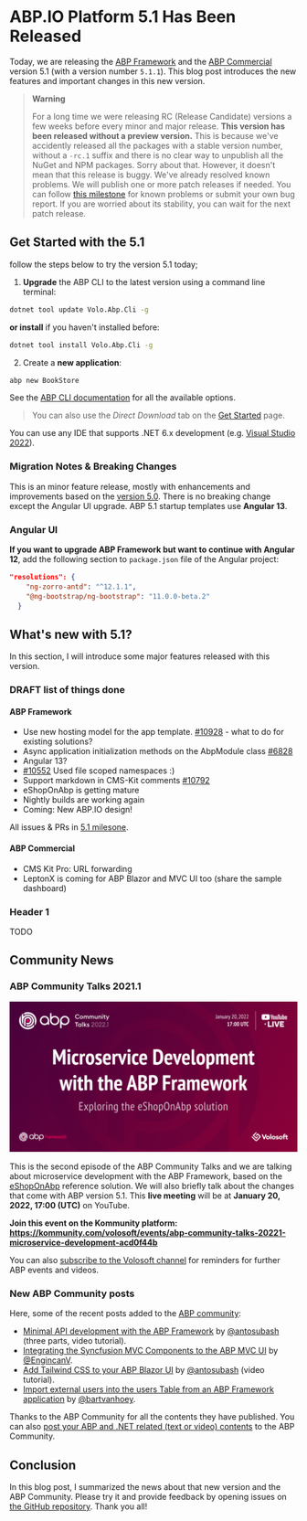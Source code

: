 # ABP.IO Platform 5.1 Has Been Released

Today, we are releasing the [ABP Framework](https://abp.io/) and the [ABP Commercial](https://commercial.abp.io/) version 5.1 (with a version number `5.1.1`). This blog post introduces the new features and important changes in this new version.

> **Warning**
>
> For a long time we were releasing RC (Release Candidate) versions a few weeks before every minor and major release. **This version has been released without a preview version.** This is because we've accidently released all the packages with a stable version number, without a `-rc.1` suffix and there is no clear way to unpublish all the NuGet and NPM packages. Sorry about that. However, it doesn't mean that this release is buggy. We've already resolved known problems. We will publish one or more patch releases if needed. You can follow [this milestone](https://github.com/abpframework/abp/milestone/64?closed=1) for known problems or submit your own bug report. If you are worried about its stability, you can wait for the next patch release.

## Get Started with the 5.1

follow the steps below to try the version 5.1 today;

1) **Upgrade** the ABP CLI to the latest version using a command line terminal:

````bash
dotnet tool update Volo.Abp.Cli -g
````

**or install** if you haven't installed before:

````bash
dotnet tool install Volo.Abp.Cli -g
````

2) Create a **new application**:

````bash
abp new BookStore
````

See the [ABP CLI documentation](https://docs.abp.io/en/abp/latest/CLI) for all the available options.

> You can also use the *Direct Download* tab on the [Get Started](https://abp.io/get-started) page.

You can use any IDE that supports .NET 6.x development (e.g. [Visual Studio 2022](https://visualstudio.microsoft.com/downloads/)).

### Migration Notes & Breaking Changes

This is an minor feature release, mostly with enhancements and improvements based on the [version 5.0](https://blog.abp.io/abp/ABP-IO-Platform-5-0-Final-Has-Been-Released). There is no breaking change except the Angular UI upgrade. ABP 5.1 startup templates use **Angular 13**.

### Angular UI

**If you want to upgrade ABP Framework but want to continue with Angular 12**, add the following section to `package.json` file of the Angular project:

````json
"resolutions": {
    "ng-zorro-antd": "^12.1.1",
    "@ng-bootstrap/ng-bootstrap": "11.0.0-beta.2"
  }
````

## What's new with 5.1?

In this section, I will introduce some major features released with this version.

### DRAFT list of things done

#### ABP Framework

* Use new hosting model for the app template. [#10928](https://github.com/abpframework/abp/pull/10928) - what to do for existing solutions?
* Async application initialization methods on the AbpModule class [#6828](https://github.com/abpframework/abp/issues/6828)
* Angular 13?
* [#10552](https://github.com/abpframework/abp/pull/10696) Used file scoped namespaces :)
* Support markdown in CMS-Kit comments [#10792](https://github.com/abpframework/abp/pull/10792)
* eShopOnAbp is getting mature
* Nightly builds are working again
* Coming: New ABP.IO design!

All issues & PRs in [5.1 milesone](https://github.com/abpframework/abp/milestone/60?closed=1).

#### ABP Commercial

* CMS Kit Pro: URL forwarding
* LeptonX is coming for ABP Blazor and MVC UI too (share the sample dashboard)

### Header 1

TODO

## Community News

### ABP Community Talks 2021.1

![abp-community-talks-2022-1](abp-community-talks-2022-1.png)

This is the second episode of the ABP Community Talks and we are talking about microservice development with the ABP Framework, based on the [eShopOnAbp](https://github.com/abpframework/eShopOnAbp) reference solution. We will also briefly talk about the changes that come with ABP version 5.1. This **live meeting** will be at **January 20, 2022, 17:00 (UTC)** on YouTube.

**Join this event on the Kommunity platform: https://kommunity.com/volosoft/events/abp-community-talks-20221-microservice-development-acd0f44b**

You can also [subscribe to the Volosoft channel](https://www.youtube.com/channel/UCO3XKlpvq8CA5MQNVS6b3dQ) for reminders for further ABP events and videos.

### New ABP Community posts

Here, some of the recent posts added to the [ABP community](https://community.abp.io/):

* [Minimal API development with the ABP Framework](https://community.abp.io/articles/minimal-api-with-abp-hello-world-part-1-sg5i44p8) by [@antosubash](https://github.com/antosubash) (three parts, video tutorial).
* [Integrating the Syncfusion MVC Components to the ABP MVC UI](https://community.abp.io/articles/integrating-the-syncfusion-mvc-components-to-the-abp-mvc-ui-0gpkr1if) by [@EngincanV](https://github.com/EngincanV).
* [Add Tailwind CSS to your ABP Blazor UI](https://community.abp.io/articles/add-tailwindcss-to-your-abp-blazor-ui-vidiwzcy) by [@antosubash](https://github.com/antosubash) (video tutorial).
* [Import external users into the users Table from an ABP Framework application](https://community.abp.io/articles/import-external-users-into-the-users-table-from-an-abp-framework-application-7lnyw415) by [@bartvanhoey](https://github.com/bartvanhoey).

Thanks to the ABP Community for all the contents they have published. You can also [post your ABP and .NET related (text or video) contents](https://community.abp.io/articles/submit) to the ABP Community.

## Conclusion

In this blog post, I summarized the news about that new version and the ABP Community. Please try it and provide feedback by opening issues on [the GitHub repository](https://github.com/abpframework/abp). Thank you all!
